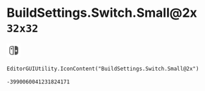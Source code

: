 # BuildSettings.Switch.Small@2x `32x32`
<img src="/img/BuildSettings.Switch.Small@2x.png" width=32 height=32>

``` CSharp
EditorGUIUtility.IconContent("BuildSettings.Switch.Small@2x")
```
```
-3990060041231824171
```
